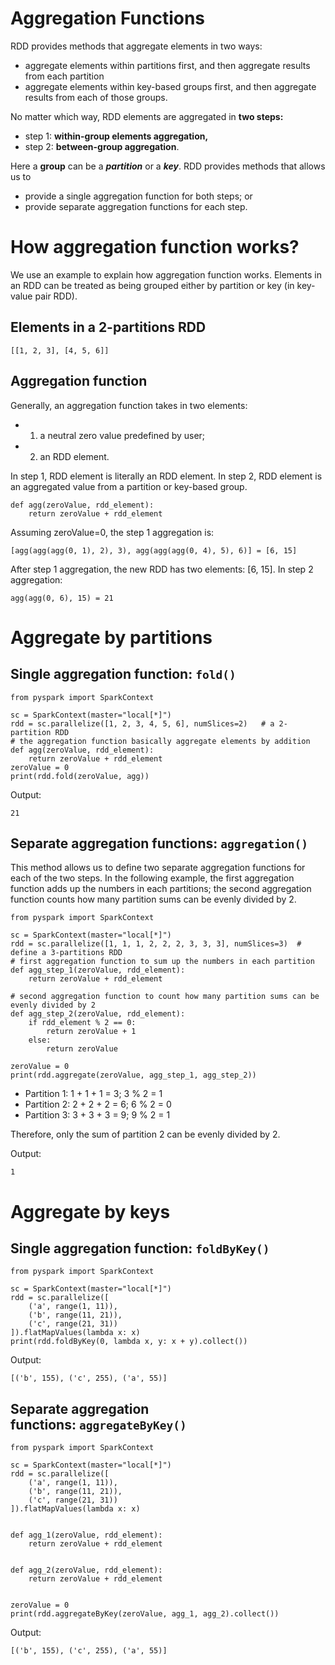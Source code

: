# Aggregation Functions

RDD provides methods that aggregate elements in two ways:

- aggregate elements within partitions first, and then aggregate results from each partition
- aggregate elements within key-based groups first, and then aggregate results from each of those groups.

No matter which way, RDD elements are aggregated in **two steps:** 

- step 1: **within-group elements aggregation,**
- step 2: **between-group aggregation**.

Here a **group** can be a ***partition*** or a ***key***. RDD provides methods that allows us to 

- provide a single aggregation function for both steps; or
- provide separate aggregation functions for each step.

# **How aggregation function works?**

We use an example to explain how aggregation function works. Elements in an RDD can be treated as being grouped either by partition or key (in key-value pair RDD).

## Elements in a 2-partitions RDD

    [[1, 2, 3], [4, 5, 6]]

## Aggregation function

Generally, an aggregation function takes in two elements: 

- 1. a neutral zero value predefined by user;
- 2. an RDD element.

In step 1, RDD element is literally an RDD element. In step 2, RDD element is an aggregated value from a partition or key-based group.

    def agg(zeroValue, rdd_element):
        return zeroValue + rdd_element

Assuming zeroValue=0, the step 1 aggregation is:

    [agg(agg(agg(0, 1), 2), 3), agg(agg(agg(0, 4), 5), 6)] = [6, 15]

After step 1 aggregation, the new RDD has two elements: [6, 15]. In step 2 aggregation:

    agg(agg(0, 6), 15) = 21

# Aggregate by partitions

## Single aggregation function: `fold()`

    from pyspark import SparkContext
    
    sc = SparkContext(master="local[*]")
    rdd = sc.parallelize([1, 2, 3, 4, 5, 6], numSlices=2)   # a 2-partition RDD
    # the aggregation function basically aggregate elements by addition
    def agg(zeroValue, rdd_element):
        return zeroValue + rdd_element
    zeroValue = 0
    print(rdd.fold(zeroValue, agg))

Output:

    21

## Separate aggregation functions: `aggregation()`

This method allows us to define two separate aggregation functions for each of the two steps. In the following example, the first aggregation function adds up the numbers in each partitions; the second aggregation function counts how many partition sums can be evenly divided by 2.

    from pyspark import SparkContext
    
    sc = SparkContext(master="local[*]")
    rdd = sc.parallelize([1, 1, 1, 2, 2, 2, 3, 3, 3], numSlices=3)  # define a 3-partitions RDD
    # first aggregation function to sum up the numbers in each partition
    def agg_step_1(zeroValue, rdd_element):
        return zeroValue + rdd_element
    
    # second aggregation function to count how many partition sums can be evenly divided by 2
    def agg_step_2(zeroValue, rdd_element):
        if rdd_element % 2 == 0:
            return zeroValue + 1
        else:
            return zeroValue
    
    zeroValue = 0
    print(rdd.aggregate(zeroValue, agg_step_1, agg_step_2))

- Partition 1: 1 + 1 + 1 = 3; 3 % 2 = 1
- Partition 2: 2 + 2 + 2 = 6; 6 % 2 = 0
- Partition 3: 3 + 3 + 3 = 9; 9 % 2 = 1

Therefore, only the sum of partition 2 can be evenly divided by 2.

Output:

    1

# **Aggregate by keys**

## S**ingle aggregation function: `foldByKey()`**

    from pyspark import SparkContext
    
    sc = SparkContext(master="local[*]")
    rdd = sc.parallelize([
        ('a', range(1, 11)),
        ('b', range(11, 21)),
        ('c', range(21, 31))
    ]).flatMapValues(lambda x: x)
    print(rdd.foldByKey(0, lambda x, y: x + y).collect())

Output:

    [('b', 155), ('c', 255), ('a', 55)]

## S**eparate aggregation functions: `aggregateByKey()`**

    from pyspark import SparkContext
    
    sc = SparkContext(master="local[*]")
    rdd = sc.parallelize([
        ('a', range(1, 11)),
        ('b', range(11, 21)),
        ('c', range(21, 31))
    ]).flatMapValues(lambda x: x)
    
    
    def agg_1(zeroValue, rdd_element):
        return zeroValue + rdd_element
    
    
    def agg_2(zeroValue, rdd_element):
        return zeroValue + rdd_element
    
    
    zeroValue = 0
    print(rdd.aggregateByKey(zeroValue, agg_1, agg_2).collect())

Output:

    [('b', 155), ('c', 255), ('a', 55)]